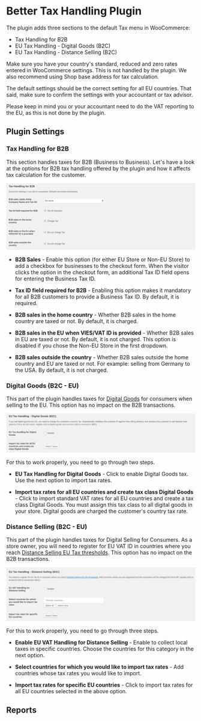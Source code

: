 # Better Tax Handling Plugin

The plugin adds three sections to the default Tax menu in WooCommerce: 

- Tax Handling for B2B
- EU Tax Handling - Digital Goods (B2C)
- EU Tax Handling - Distance Selling (B2C)

Make sure you have your country's standard, reduced and zero rates entered in WooCommerce settings. This is not handled by the plugin. We also recommend using Shop base address for tax calculation.

The default settings should be the correct setting for all EU countries. That said, make sure to confirm the settings with your accountant or tax advisor.

Please keep in mind you or your accountant need to do the VAT reporting to the EU, as this is not done by the plugin.


## Plugin Settings

### Tax Handling for B2B

This section handles taxes for B2B (Business to Business). Let's have a look at the options for B2B tax handling offered by the plugin and how it affects tax calculation for the customer.

<img src="images/tax-b2b.png" alt="Tax Handling for B2B">

- **B2B Sales** - Enable this option (for either EU Store or Non-EU Store) to add a checkbox for businesses to the checkout form. When the visitor clicks the option in the checkout form, an additional Tax ID field opens for entering the Business Tax ID. 

- **Tax ID field required for B2B** - Enabling this option makes it mandatory for all B2B customers to provide a Business Tax ID. By default, it is required.

- **B2B sales in the home country** - Whether B2B sales in the home country are taxed or not. By default, it is charged.

- **B2B sales in the EU when VIES/VAT ID is provided** - Whether B2B sales in EU are taxed or not. By default, it is not charged. This option is disabled if you chose the Non-EU Store in the first dropdown.

- **B2B sales outside the country** - Whether B2B sales outside the home country and EU are taxed or not. For example: selling from Germany to the USA. By default, it is not charged.

### Digital Goods (B2C - EU)

This part of the plugin handles taxes for [Digital Goods](https://quaderno.io/resources/eu-vat-guide/) for consumers when selling to the EU. This option has no impact on the B2B transactions.

<img src="images/tax-b2c-digital.png" alt="Digital Goods (B2C)">

For this to work properly, you need to go through two steps.

- **EU Tax Handling for Digital Goods** - Click to enable Digital Goods tax. Use the next option to import tax rates.

- **Import tax rates for all EU countries and create tax class Digital Goods** - Click to import standard VAT rates for all EU countries and create a tax class Digital Goods. You must assign this tax class to all digital goods in your store. Digital goods are charged the customer's country tax rate. 

### Distance Selling (B2C - EU)

This part of the plugin handles taxes for Digital Selling for Consumers. As a store owner, you will need to register for EU VAT ID in countries where you reach [Distance Selling EU Tax thresholds](https://www.vatlive.com/eu-vat-rules/distance-selling/distance-selling-eu-vat-thresholds/). This option has no impact on the B2B transactions.

<img src="images/tax-b2c-distance.png" alt="Distance Selling (B2C)">

For this to work properly, you need to go through three steps.

- **Enable EU VAT Handling for Distance Selling** - Enable to collect local taxes in specific countries. Choose the countries for this category in the next option. 

- **Select countries for which you would like to import tax rates** - Add countries whose tax rates you would like to import.

- **Import tax rates for specific EU countries** - Click to import tax rates for all EU countries selected in the above option. 

## Reports
